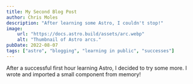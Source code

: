 ```yaml
---
title: My Second Blog Post
author: Chris Moles
description: "After learning some Astro, I couldn't stop!"
image:
    url: "https://docs.astro.build/assets/arc.webp"
    alt: "Thumbnail of Astro arcs."
pubDate: 2022-08-07
tags: ["astro", "blogging", "learning in public", "successes"]
---
```

After a successful first hour learning Astro, I decided to try some more. I wrote and imported a small component from memory!
